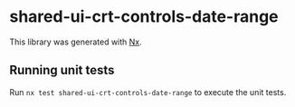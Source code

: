 # shared-ui-crt-controls-date-range

This library was generated with [Nx](https://nx.dev).

## Running unit tests

Run `nx test shared-ui-crt-controls-date-range` to execute the unit tests.
